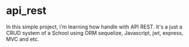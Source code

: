 # api_rest
In this simple project, i'm learning how  handle with API REST. It's a just a CRUD system of a School using ORM sequelize, Javascript, jwt, express,  MVC and etc.
